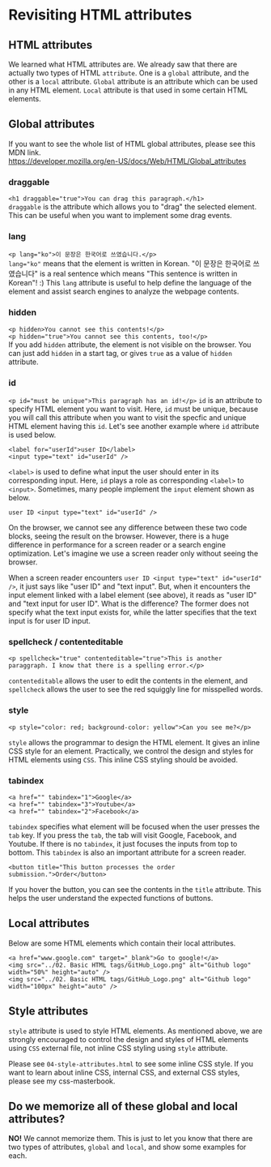 # Revisiting HTML attributes

## HTML attributes

We learned what HTML attributes are. We already saw that there are actually two types of HTML `attribute`. One is a `global` attribute, and the other is a `local` attribute. `Global` attribute is an attribute which can be used in any HTML element. `Local` attribute is that used in some certain HTML elements.

## Global attributes

If you want to see the whole list of HTML global attributes, please see this MDN link.  
https://developer.mozilla.org/en-US/docs/Web/HTML/Global_attributes

### draggable

`<h1 draggable="true">You can drag this paragraph.</h1>`  
`draggable` is the attribute which allows you to "drag" the selected element. This can be useful when you want to implement some drag events.

### lang

`<p lang="ko">이 문장은 한국어로 쓰였습니다.</p>`  
`lang="ko"` means that the element is written in Korean. "이 문장은 한국어로 쓰였습니다" is a real sentence which means "This sentence is written in Korean"! :) This `lang` attribute is useful to help define the language of the element and assist search engines to analyze the webpage contents.

### hidden

`<p hidden>You cannot see this contents!</p>`  
`<p hidden="true">You cannot see this contents, too!</p>`  
If you add `hidden` attribute, the element is not visible on the browser. You can just add `hidden` in a start tag, or gives `true` as a value of `hidden` attribute.

### id

`<p id="must be unique">This paragraph has an id!</p>`
`id` is an attribute to specify HTML element you want to visit. Here, `id` must be unique, because you will call this attribute when you want to visit the specfic and unique HTML element having this `id`. Let's see another example where `id` attribute is used below.

```
<label for="userId">user ID</label>
<input type="text" id="userId" />
```

`<label>` is used to define what input the user should enter in its corresponding input. Here, `id` plays a role as corresponding `<label>` to `<input>`. Sometimes, many people implement the `input` element shown as below.

```
user ID <input type="text" id="userId" />
```

On the browser, we cannot see any difference between these two code blocks, seeing the result on the browser. However, there is a huge difference in performance for a screen reader or a search engine optimization. Let's imagine we use a screen reader only without seeing the browser.

When a screen reader encounters `user ID <input type="text" id="userId" />`, it just says like "user ID" and "text input". But, when it encounters the input element linked with a label element (see above), it reads as "user ID" and "text input for user ID". What is the difference? The former does not specify what the text input exists for, while the latter specifies that the text input is for user ID input.

### spellcheck / contenteditable

```
<p spellcheck="true" contenteditable="true">This is another paraggraph. I know that there is a spelling error.</p>
```

`contenteditable` allows the user to edit the contents in the element, and `spellcheck` allows the user to see the red squiggly line for misspelled words.

### style

```
<p style="color: red; background-color: yellow">Can you see me?</p>
```

`style` allows the programmar to design the HTML element. It gives an inline CSS style for an element. Practically, we control the design and styles for HTML elements using `CSS`. This inline CSS styling should be avoided.

### tabindex

```
<a href="" tabindex="1">Google</a>
<a href="" tabindex="3">Youtube</a>
<a href="" tabindex="2">Facebook</a>
```

`tabindex` specifies what element will be focused when the user presses the `tab` key. If you press the `tab`, the tab will visit Google, Facebook, and Youtube. If there is no `tabindex`, it just focuses the inputs from top to bottom. This `tabindex` is also an important attribute for a screen reader.

```
<button title="This button processes the order submission.">Order</button>
```

If you hover the button, you can see the contents in the `title` attribute. This helps the user understand the expected functions of buttons.

## Local attributes

Below are some HTML elements which contain their local attributes.

```
<a href="www.google.com" target="_blank">Go to google!</a>
<img src="../02. Basic HTML tags/GitHub_Logo.png" alt="Github logo" width="50%" height="auto" />
<img src="../02. Basic HTML tags/GitHub_Logo.png" alt="Github logo" width="100px" height="auto" />
```

## Style attributes

`style` attribute is used to style HTML elements. As mentioned above, we are strongly encouraged to control the design and styles of HTML elements using `CSS` external file, not inline CSS styling using `style` attribute.

Please see `04-style-attributes.html` to see some inline CSS style. If you want to learn about inline CSS, internal CSS, and external CSS styles, please see my css-masterbook.

## Do we memorize all of these global and local attributes?

**NO!** We cannot memorize them. This is just to let you know that there are two types of attributes, `global` and `local`, and show some examples for each.
